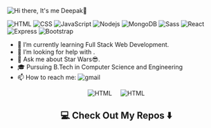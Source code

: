 ![ Hi there, It's me Deepak👋](https://github.com/DEEPAK-crypto/DEEPAK-crypto/raw/master/assets/intro.gif)

<!--
**DEEPAK-crypto/DEEPAK-crypto** is a ✨ _special_ ✨ repository because its `README.md` (this file) appears on your GitHub profile.

Here are some ideas to get you started: -->
<p>
<img alt="HTML" src="https://img.shields.io/badge/-HTML5-%23E44D27?style=flat-square&logo=html5&logoColor=ffffff" />
<img alt="CSS" src="https://img.shields.io/badge/-CSS3-%231572B6?style=flat-square&logo=css3" />
<img alt="JavaScript" src="https://img.shields.io/badge/-JavaScript-%23F7DF1C?style=flat-square&logo=javascript&logoColor=000000&labelColor=%23F7DF1C&color=%23FFCE5A" />
<img alt="Nodejs" src="https://img.shields.io/badge/-Nodejs-43853d?style=flat-square&logo=Node.js&logoColor=white" />
<img alt="MongoDB" src="https://img.shields.io/badge/-MongoDB-13aa52?style=flat-square&logo=mongodb&logoColor=white" />
<img alt="Sass" src="https://img.shields.io/badge/-Sass-%23CC6699?style=flat-square&logo=sass&logoColor=white" />
<img alt="React" src="https://img.shields.io/badge/-React-%23282C34?style=flat-square&logo=react" />
<img alt="Express" src="https://img.shields.io/badge/-Express JS-3b3a2d?style=flat-square&logo=" />
<img alt="Bootstrap" src="https://img.shields.io/badge/-Bootstrap-%23282C34?style=flat-square&logo=bootstrap" />
        
        
</p>


- 🌱 I’m currently learning Full Stack Web Development.
- 🤔 I’m looking for help with .
- 💬 Ask me about Star Wars😎.
- 🎓 Pursuing B.Tech in Computer Science and Engineering
- 📫 How to reach me: <img alt="gmail" src="https://img.shields.io/badge/-DeepsDeep45@gmail.com-575757?style=flat-square&logo=gmail" />
 

<p align="center"><img alt="HTML" src="https://github-readme-stats.vercel.app/api?username=DEEPAK-crypto&hide=issues,prs&show_icons=true" />&nbsp&nbsp
   &nbsp
   
   
<img alt="HTML" src="https://github-readme-stats.vercel.app/api/top-langs/?username=DEEPAK-crypto" />
</p>
<h2  align="center">💻 Check Out My Repos ⬇️ </h2>
